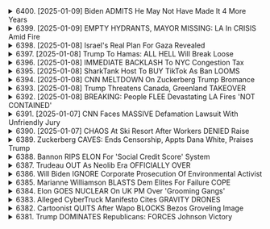 <details>
<summary>6400. [2025-01-09] Biden ADMITS He May Not Have Made It 4 More Years</summary><br>

<a href="https://www.youtube.com/watch?v=SzmEkljdamw" target="_blank">
    <img src="https://img.youtube.com/vi/SzmEkljdamw/maxresdefault.jpg" 
        alt="[Youtube]" width="200">
</a>

# Biden ADMITS He May Not Have Made It 4 More Years

### 小節一：媒體與政治失衡
1. **媒體角色的反思**  
   - 歷史學家未來可能會記錄下喬·拜登時代媒體(ARGuably)自我欺騙或積極掩蓋事實的情況。
   - 媒體未充當公正仲裁者，反而可能支持一個可笑且不稱職的總統。

2. **媒體與政治的相互作用**  
   - 媒體受民主黨內的強大影響力支撐，但其權力正在削弱。
   - 保守派如特朗普可能會重新賦予媒體力量。

### 小節二：喬·拜登的政治失誤
1. **外交政策的混亂**  
   - 拜登未能恢復後冷戰國際秩序，反而加速其崩壞。
   - 在烏克蘭和加沙問題上的決策被批評為災難性。

2. **國內政治的脆弱性**  
   - 拜登政府INTERNAL CRISIS，領導力不足。
   - 社會 consensus 分裂，削弱了政府的合法性和公信力。

### 小節三：國際秩序的崩壞
1. **後冷戰秩序的瓦解**  
   - 拜登本應重建international rules-based order，卻反而棺材 nails。

2. **全球政治格局的重塑**  
   - 新的世界秩序尚未成型，未來充滿不確定性。
   - 地緣政治和國際關係可能進入一個更加紊亂的階段。

### 小節四：媒體權力的落
1. **傳統媒體的沒落**  
   - 如臉書、扎克伯格等科技巨擘曾助力媒體，但現在媒體力量減弱。
   - 社交メディアや新興プラットフォームが伝統メディアの地位を脅かす。

2. **信息生態系統的重塑**  
   - 媒體失敗導致公眾信任下降。
   - 新聞業需要重新定位，以應對數位化挑戰和假新聞氾濫。

### 總結
- 拜登政府在國內外政策上均表現不佳，媒體與政治的結合加劇了問題。
- 傅統治下的美國正走向落，國際秩序陷入混亂。
- 媒體權力正在削弱，傳統 Journalism 面臨重大挑戰。

此分析強調了當前美國政治和媒體生態的複雜性，並指出了未來可能的轉捩點。
</details>

<details>
<summary>6399. [2025-01-09] EMPTY HYDRANTS, MAYOR MISSING: LA In CRISIS Amid Fire</summary><br>

<a href="https://www.youtube.com/watch?v=y_efDJ47AvY" target="_blank">
    <img src="https://img.youtube.com/vi/y_efDJ47AvY/maxresdefault.jpg" 
        alt="[Youtube]" width="200">
</a>

# EMPTY HYDRANTS, MAYOR MISSING: LA In CRISIS Amid Fire

### 文章要點整理

#### 1. **洛杉磯大火災與行政反應**
   - 洛杉磯及其他加州地區近期遭遇嚴重火災，造成重大影響。
   - 市長卡琳·巴斯（Karen Bass）在處理災情上的表現受到批評，被視為失敗的榜樣。
   - 州長ギャビン·ニューフーム（Gavin Newsom）因 statewide 事務繁忙，注意力相對分散，部分問題未受充分關注。

#### 2. ** firefighter 綠人消防員制度的缺失**
   - 消防員不足且工時過長，導致滅火行動遲緩。
   - 消防資源配置與應變能力存在明顯缺陷，未能有效控制火勢蔓延。

#### 3. **氣候災害對加州的影響**
   - 加州近年遭受一連串氣候災害，包括野火、洪水和乾旱，顯示其生存危機。
   - 美麗的自然環境和宜人天氣曾是吸引移民的主要原因，如今卻成為雙刃劍。

#### 4. **加州人口遷移與經濟影響**
   - 許多居民因災害引越し，導致勞動力市場流失。
   - 文化產業（如好萊塢）受災嚴重，夢想追逐者面臨更大挑戰。

#### 5. **媒體與公眾反應**
   - 節目製作人 Griff 的朋友遭遇火災，突顯災情對普通人和富裕階層的影響。
   - 觀看此節目的觀眾可以在 Youtube 或透過電子郵件訂閱 Breaking Points 頻道，支持獨立媒體。

### 總結
加州面臨重大自然災害挑戰，行政反應不足，消防制度待改進。居民生活與夢想受到嚴重影響，未來發展充滿不確定性。
</details>

<details>
<summary>6398. [2025-01-08] Israel's Real Plan For Gaza Revealed</summary><br>

<a href="https://www.youtube.com/watch?v=6fN5MsNXLKc" target="_blank">
    <img src="https://img.youtube.com/vi/6fN5MsNXLKc/maxresdefault.jpg" 
        alt="[Youtube]" width="200">
</a>

# Israel's Real Plan For Gaza Revealed

### 背景與當前局勢

- **歷史背景**：
  - 加沙地帶長年處於以色列與巴勒斯坦 Hamas 之間的武力衝突中，導致基礎設施破壞、民生困苦。

- **當前局勢**：
  - 最近的軍事行動造成大量平民傷亡及房屋毀損。
  - 加沙地帶的醫療資源極度匱乏，居民生活條件惡化。

### 受災者情況

- **人口結構**：
  - 約70%為婦女與兒童，暴露於高風險環境中。

- **具體影響**：
  - 大規模建築倒塌，導致無家可歸。
  - 醫療資源不足，特別是兒童化療與藥物供應中斷。

### 救援行動及國際反應

- **救援行動**：
  - 國際人道組織如世界衛生組織（WHO）積極介入，設法救濟受災羣眾。
  - 數千名兒童亟需疏散與醫療援助，但批准率低，限制了有效 rescue。

- **國際反應**：
  - 多數國家呼籲停火並要求以色列允許更多救援物資進入加沙地帶。
  - 美國政府被批評未充分採取行動，影響救援效率。

### 潛在影響與未來展望

- **短期影響**：
  - 加劇的人道危機可能引發更大規模的難民潮與國際社會壓力。
  
- **長期影響**：
  - 長期衝突可能進一步削弱加沙地帶的基礎設施，並加深當地居民對外部世界的好惡情感。

### 總結

- 加沙地帶當前局勢阽危，人道狀況惡化，亟需國際社會的緊急救援與政治壓力。
- 對以色列政府而言，允許更多救援進入是降低人道災害的關鍵步驟。
- 國際社會需加強新任美國政權在 humanitarian 方面的作用，以改善當地居民的生活條件。
</details>

<details>
<summary>6397. [2025-01-08] Trump To Hamas: ALL HELL Will Break Loose</summary><br>

<a href="https://www.youtube.com/watch?v=BWenUtAuNIo" target="_blank">
    <img src="https://img.youtube.com/vi/BWenUtAuNIo/maxresdefault.jpg" 
        alt="[Youtube]" width="200">
</a>

# Trump To Hamas: ALL HELL Will Break Loose

## 中東局勢分析：10月7日襲擊事件背景與影響

### 背景概述
- **事件發生**：2023年10月7日，以色列遭到大規模跨境襲擊，加沙地帶的哈馬斯武裝組織發動突襲，造成重大人員傷亡和基礎設施損毀。
- **地緣歷史**：加沙問題源於 Palestina 與以色列長期衝突，涉及複雜的民族、宗教及政治因素。

### 加沙局勢
1. **哈馬斯的角色**
   - 哈馬斯是Palestine的主要武裝組織，主張通過武力實現Palestine獨立。
2. **襲擊動機**
   - 哈馬斯宣稱襲擊是爲了報復以色列的軍事行動，尤其是針對加沙地帶居民的生活條件惡化。

### 國際反應
1. **以色列的應對措施**
   - 以色列迅速展開軍事反擊，目標爲哈馬斯在加沙的目標。
2. **國際社會**
   - 多國呼籲通過外交手段解決衝突，避免局勢進一步昇級。

### 相關組織與影響
1. **哈馬斯的變遷**
   - 2017年，哈馬斯修改憲章，原則上接受「兩國方案」。
   - 2018年的歸還大行進：非暴力抗議活動，最終演變成流血衝突。

### 羣眾運動與反應
- 加沙的市民社會曾嘗試推動和平示威，但遭到以色列軍隊鎮壓，導致哈馬斯獲得更多政治支持。

### 未來展望
1. **短期預測**
   - 可能會在19日至20日之間達成停火協議。
2. **長期挑戰**
   - 協議的實施面臨多方困難，以色列可能定期違反協定條款。
3. **外部影響力**
   - 伊朗和土耳其等國家對哈馬斯的支持可能進一步激化局勢。

### 總結
此次襲擊事件揭示了中東局勢的脆弱性與複雜性，和平之路充滿挑戰。各方需共同努力，通過外交途徑尋求持久 solution。
</details>

<details>
<summary>6396. [2025-01-08] IMMEDIATE BACKLASH To NYC Congestion Tax</summary><br>

<a href="https://www.youtube.com/watch?v=QlhXzmPv5es" target="_blank">
    <img src="https://img.youtube.com/vi/QlhXzmPv5es/maxresdefault.jpg" 
        alt="[Youtube]" width="200">
</a>

# IMMEDIATE BACKLASH To NYC Congestion Tax

### 論文要點整理

#### 1. **交通費用與時間成本**
   - **通勤時間**：城市道路使用者的通勤時間增加，導致經濟損失。
   - **機會成本**：每小時可支配的收入因通勤延誤而降低。

#### 2. **公共交通系統的問題**
   - **服務質素下降**：資金不足影響了公共交通的維護和升級。
   - **管理不善**：資源分配不合理，導致惡性循環。

#### 3. **階級與稅負公平性**
   - **中產階級負擔加重**：政策變化使該羣體承受更大壓力。
   - **稅金使用爭議**：公眾質疑政府如何管理和分配納稅人的錢。

#### 4. **道路收費的道德辯論**
   - **不公平對待**：道路和公共交通均由納稅人資金支持，但收費方式存在不平等。
   - **英雄化逃費者**：媒體常將逃費者塑造為英雄，而忽視公共利益。

#### 5. **政策影響與公眾反應**
   - **突發變更的怨氣**：居民對 sudden policy changes 的反感增加。
   - **短期 vs 長期利益**：政策制定需平衡即時反饋和未來效益。

### 總結
城市交通政策的變革需綜合考量經濟、社會和道德層面，以確保公平並提升公共服務質素。
</details>

<details>
<summary>6395. [2025-01-08] SharkTank Host To BUY TikTok As Ban LOOMS</summary><br>

<a href="https://www.youtube.com/watch?v=JmE5vR-H9Ac" target="_blank">
    <img src="https://img.youtube.com/vi/JmE5vR-H9Ac/maxresdefault.jpg" 
        alt="[Youtube]" width="200">
</a>

# SharkTank Host To BUY TikTok As Ban LOOMS

### 現況分析：TikTok在美國面臨的法律和政治挑戰

1. **數據隱私與國家安全**
   - TikTok收集大量用戶數據，引發美國政府對國家安全的擔憂。
   - 美國情報機構擔心中國可能通過TikTok獲取敏感信息。

2. **反壟斷調查**
   - 美國司法部對TikTok進行反壟斷調查，關注其市場支配力及其與ByteDance的關係。

3. **內容審查與平臺責任**
   - TikTok被要求加強內容審核，防止虛假信息和有害內容的傳播。
   - 美國政府推動立法，要求社交媒體平臺承擔更多責任。

4. **國家安全法影響**
   - 美國政府曾考慮禁用TikTok，因其可能受中國法律約束。

### 利益衝突：不同國家和集團的利益對挑戰的影響

1. **中美競爭與技術戰**
   - TikTok作爲中國的科技巨頭之一，成爲美中戰略競爭的焦點。
   - 美國尋求減少對中國科技公司的依賴。

2. **國內政治壓力**
   - 美國政界在TikTok問題上立場分化，部分議員推動立法限制其使用。
   - 某些州已採取措施限制政府機構和學校使用TikTok。

3. **經濟與商業利益**
   - TikTok爲廣告商提供巨大流量，但其商業模式受到質疑。
   - 美國企業擔心數據泄露帶來的損失。

4. **國際聯盟與合作**
   - 美國與其他國家合作，探討跨國社交平臺的監管框架。
   - 某些盟友支持限制TikTok，以保護本國數字主權。

### 未來展望：TikTok面臨的挑戰與機遇

1. **潛在風險**
   - 若美國立法進一步限制TikTok，可能導致用戶流失和收入下降。
   - 數據隱私和內容審核要求增加運營成本。

2. **應對策略**
   - TikTok可能進行重大調整，包括數據存儲本地化和獨立董事會建立。
   - 可能在美設立新公司，以降低中國幹預的風險。

3. **市場擴展與創新**
   - 通過功能改進和新內容吸引用戶，增強平臺粘性。
   - 深化與其他公司的合作，如與美國企業的廣告合作。

4. **國際影響**
   - TikTok可能在全球其他市場的影響力擴大，特別是在新興市場。
   - 參與更多國際合作項目，提升全球形象。
</details>

<details>
<summary>6394. [2025-01-08] CNN MELTDOWN On Zuckerberg Trump Bromance</summary><br>

<a href="https://www.youtube.com/watch?v=TG_HzRCG3jA" target="_blank">
    <img src="https://img.youtube.com/vi/TG_HzRCG3jA/maxresdefault.jpg" 
        alt="[Youtube]" width="200">
</a>

# CNN MELTDOWN On Zuckerberg Trump Bromance

### 1. 社交媒體平臺的現狀與變化
- **Facebook** 和 **Instagram** 的用戶正在逐漸流失，特別是因為平臺上限制了政治新聞和時事內容的分發。
- **Threads** 曾被視為抗衡 **X（前推特）** 的工具，但其勢頭已減弱，主要原因是平臺內容質量低劣。

### 2. 用戶遷移與平臺偏好
- **ブルースカイ**（BlueSky）在自由派用戶中更受歡迎，相較於Threads，其文化影響力更大。
- 政治 новости и текущие события 更容易在 **ブルースカイ** 上找到，而 Threads 的限制性算法使其吸引力下降。

### 3. 政治與言論自由的辯論
- 右翼政黨擔心 **共和黨** 可能濫用言論自由作為政治工具，幹預他國內政。
- 民主黨過去曾以民主主義推進為名，行帝國主義之實，右翼憂心歷史將重演。

### 4. 言論政策的影響與反應
- 強制性言論政策可能被用作推動特定政治議程，而非真正改善言論環境。
- 支持者は、更好的言論管理可以促進更公正的討論，但也承認這可能涉及帝國主義式的幹預。

### 5. 將來展望與建議
- 注意觀察各國如何制定和實施言論政策，特別是其對人權和民主的影響。
- 提醒觀眾保持警覺，避免被政治操縱，並鼓勵他們探索更多信息來源以獲得全面視野。

### 6. 內容推薦
- 如對話題感興趣，可訂閱 **Breaking Points** 和 **Counterpoints** 以獲取更多精彩內容。
</details>

<details>
<summary>6393. [2025-01-08] Trump Threatens Canada, Greenland TAKEOVER</summary><br>

<a href="https://www.youtube.com/watch?v=UkWegcJYKL8" target="_blank">
    <img src="https://img.youtube.com/vi/UkWegcJYKL8/maxresdefault.jpg" 
        alt="[Youtube]" width="200">
</a>

# Trump Threatens Canada, Greenland TAKEOVER

### 一、核心議題總結

#### 1. **帝國主義與冷戰遺跡**
   - **背景**：冷戰時期的西側政治體現了一種「軟性帝國主義」或「後現代帝國主義」，代表人物如吉米·卡特曾推動帕納馬運河的返還談判。
   - **特朗普的政策轉向**：唐納德·特朗普administration重新強調硬帝國主義，通過控制關鍵地緣政治資產（如巴拿馬運河）來鞏固美國在全球的影響力。

#### 2. **新自由主義的落**
   - **新自由主義的象徵**：特魯多政府被視為新自由主義的標誌。
   - **特朗普的反叛**：特朗普的崛起標誌着新自由主義價值觀的崩塌，並推動了一種強調傳統權力和控制的新保守主義路線。

#### 3. **地緣政治與巴拿馬運河**
   - **戰略重要性**：巴拿馬運河被視為美國在美洲霸權的象徵。
   - **中國的影響力**：特朗普批評將巴拿馬運河管理權移交至中國，視之為對美國利益的重大威脅。

### 二、策略與政策分析

#### 1. **帝國主義的復闢**
   - **硬力量的強調**：特朗普 administration 採取更直接和強力的方式擴張影響力。
   - **外交策略調整**：公開承認美國對巴拿馬運河的控制欲望，展現出與冷戰時期相似的perialist姿態。

#### 2. **新自由主義的沒落**
   - **政策轉向**：特朗普政府摒棄新自由主義經濟政策，改採保護主義和 nationalism 為主導思想。
   - **政治生態變化**：保守派重新佔據優勢，推動一系列傳統價值觀的復闢。

### 三、國際關係與影響力

#### 1. **美洲霸權**
   - **美國視角**：特朗普政府強調在美洲半球的領導地位，並通過控制關鍵運河來鞏固其戰略利益。
   - **中國挑戰**：擔心中國在拉丁美洲的影響力擴張，特別是在基礎設施建設方面。

#### 2. **巴拿馬運河的象徵意義**
   - **歷史淵源**：美國曾將巴拿馬運河視為其殖民和帝國野心的象徵。
   - **當代 geopolitics**：特朗普政府重啟對巴拿馬運河的控制權爭議，反映美國在全球地緣政治中的重新定位。

### 四、短期與長期影響

#### 1. **短期展望**
   - **政策執行風險**：特朗普 administration 的帝國主義路線可能面對國內外的強烈反彈。
   - **國際關係緊張**：美國對巴拿馬運河的重啟控制欲望可能引發 regional 爭和 international 社會批評。

#### 2. **長期影響**
   - **全球秩序重塑**：特朗普的外交政策可能引發全球帝國主義思潮的復甦，並重新塑造 post-Cold War 的國際關係格局。
   - **新自由主義的未來**：新自由主義在美國的政治地位受到挑戰，其是否能適應新的政治生態仍需觀察。

### 五、結論

特朗普 administration 通過強調帝國主義和硬力量，正在重新塑造美國的全球角色。雖然此一策略在短期內可能帶來地緣政治的不穩定，但長遠來看，將對全球秩序和國際關係產生深遠影響。
</details>

<details>
<summary>6392. [2025-01-08] BREAKING: People FLEE Devastating LA Fires 'NOT CONTAINED'</summary><br>

<a href="https://www.youtube.com/watch?v=u6NtEeLwpoI" target="_blank">
    <img src="https://img.youtube.com/vi/u6NtEeLwpoI/maxresdefault.jpg" 
        alt="[Youtube]" width="200">
</a>

# BREAKING: People FLEE Devastating LA Fires 'NOT CONTAINED'

### 課題分析

#### 自然災害與人為失誤
- **迪克西大火**：由《華爾街日報》記者報導，PG&E未更新機器 оборудования，成為此次火災的直接原因。
- **天候因素**：加州氣候變化導致幹濕季更加極端，增加野火風險。

#### 公共管理失敗
- **消防預算削減**：卡琳·巴斯政府削減消防支出，影響應對能力。
- **腐敗與無能**：官僚體系 inefficiency 加劇災情。

### 系統性問題

#### 財政結構失衡
- **高爾夫球員的加州**：富裕階級享受豪奢設施，卻忽視公共服務投資。
- **資源分配不公**：億萬富翁階級吸納社會資源，影響基礎設施建設。

#### 民主制度缺陷
- **寡頭政治**：億萬富翁實際控制政府，導致政策腐敗。
- **直接民主限制**：憲法修正案等機制未能有效約束巨擘企業。

### 結論與建議

#### 緊急呼籲
- 投資於氣候變化適應措施，避免未來災害。
- 審查並更新基礎設施，防止人為失誤引發災情。

#### 政治改革
- 修訂選舉制度，限制wealth primary的影響力。
- 加強企業監管，確保公共利益。

#### 公共教育
- 提高民眾對氣候危機的認識，支持可持續發展政策。
- 推動公民參與，恢復民主制度的代表性。
</details>

<details>
<summary>6391. [2025-01-07] CNN Faces MASSIVE Defamation Lawsuit With Unfriendly Jury</summary><br>

<a href="https://www.youtube.com/watch?v=BYWsRYXfH9k" target="_blank">
    <img src="https://img.youtube.com/vi/BYWsRYXfH9k/maxresdefault.jpg" 
        alt="[Youtube]" width="200">
</a>

# CNN Faces MASSIVE Defamation Lawsuit With Unfriendly Jury

### 小節歸納與重點整理

#### 1. 背景介紹
- 文章圍繞一起涉及CNN的法律訴訟展開討論，強調陪審團最終被選出並將裁定案件。
- 案件涉及記者對一名無名男子的報導及其後果，編輯團隊因不滿報導內容決定採取行動。

#### 2. 記者與編輯團隊的 conflict
- 記者在報道中表達了對從阿富汗撤軍事件的個人厭惡之情。
- 編輯團隊認為這種情緒化的言辭不符合新聞報導的客觀性，決定進行幹預。

#### 3. 法律訴訟的性質
- 案件類似於Gawker Media的法律案件，最終導致該媒體永久關閉。
- 被告方可能面臨高達數億美元的賠償金，這在法律訴訥中極為罕見。

#### 4. 試圖和陪審團的影響
- 文章提到佛州陪審團以來具有保守傾向，尤其在名譽毀損案件中容易作出對被告不利的裁決。
- CNN法務團隊需考慮和解的可能性，以避免高額賠付。

#### 5. 和解案例分析
- 引用ABC迪士尼與特朗普的和解案，強調陪審團裁決不測性促使當事方提前和解。
- 創辦人喬治·斯蒂芬在案件中的角色被提及，他曾因言辭問題受到關注。

#### 6. 編輯與法律基準的重要性
- 文章強調建立明確的編輯政策以規範記者行為的重要性，以防類似事件再次發生。
- 法律訴訟雖為個案，卻對整個新聞行業的報導標準提出質疑。

### 總結段落
本文探討了一起涉及CNN的法律訴訥案件，揭示了新聞行業中記者與編輯團隊間的 tension 以及由此引發的法律後果。文章強調陪審團在案件裁決中的關鍵作用，並指出類似情況下媒體為避開高額賠付可能選擇和解。同時，文中提及建立明確的編輯政策對於防止記者言辭失控的重要性，並藉由佛州陪審團的歷史案例提醒公眾對媒體報導需保持理性態度。
</details>

<details>
<summary>6390. [2025-01-07] CHAOS At Ski Resort After Workers DENIED Raise</summary><br>

<a href="https://www.youtube.com/watch?v=-OEFyUKcjOc" target="_blank">
    <img src="https://img.youtube.com/vi/-OEFyUKcjOc/maxresdefault.jpg" 
        alt="[Youtube]" width="200">
</a>

# CHAOS At Ski Resort After Workers DENIED Raise

### 小節分類與重點整理

#### 1. **スキーリゾート町の現狀**
- 地元獨特の特徴が消失している。
- 地元住民は居住する餘裕を失っている。
- 不動産は富裕層によって買い上げられ、年に數回しか利用されない。
- 集落は多くの場合、ピークシーズン以外は閑散としている。

#### 2. **労働者の待遇と生活狀況**
- 労働者は年季奉公人のように扱われている。
- 高い駐車料（月額400ドル）を支払わなければならない。
- 不満な労働者は年に數回のピークシーズンに町から追い出されるリスクがある。

#### 3. **企業と富裕層の利益쏠림**
- 私的株式會社や大企業が可能な限り利益を搾取している。
- 主に富裕層向けの超高級體験を作り出すことで収益を得ている。
- 年間2萬ドル以上の休暇費を支払える富裕層のニーズに重點的に応えている。

#### 4. **価値観と文化的影響**
- 地元文化や多様な休暇スポットとしての持続可能性が失われつつある。
- オリエンテーションは基本的に金持ちの遊び場となっている。
- 國內屈指の自然美のある國立公園さえも、私企業によって商業化されるリスクがある。

#### 5. **経済的不平等とトレンド**
- 大規模なギルド年齢的な不平等が背景にある。
- 中流階級層の縮小により、広範な需要を支えるビジネスモデルが崩壊している。
- 企業は富裕層のニーズに集中し、中流階級向けのサービス提供を見放している。

#### 6. **解決可能性と今後の展望**
- 地元住民が居住可能な持続的な労働力を維持する必要性。
- 國立公園など公共財産の保護を強く求めている。
- 現狀改善への希望は乏しく、トレンドは逆行する可能性が低い。

#### 7. **動畫に対する呼びかけ**
- 動畫が気に入ったら「いいね！」ボタンを押すかコメントを殘すことを勧める。
- シリーズを無料で毎朝受け取りたい場合は、特定メディアサービスにサブスクライブするよう依頼している。
</details>

<details>
<summary>6389. Zuckerberg CAVES: Ends Censorship, Appts Dana White, Praises Trump</summary><br>

<a href="https://www.youtube.com/watch?v=OS07u2oHA6E" target="_blank">
    <img src="https://img.youtube.com/vi/OS07u2oHA6E/maxresdefault.jpg" 
        alt="[Youtube]" width="200">
</a>

# Zuckerberg CAVES: Ends Censorship, Appts Dana White, Praises Trump


</details>

<details>
<summary>6388. Bannon RIPS ELON For 'Social Credit Score' System</summary><br>

<a href="https://www.youtube.com/watch?v=OdiDkTppWAM" target="_blank">
    <img src="https://img.youtube.com/vi/OdiDkTppWAM/maxresdefault.jpg" 
        alt="[Youtube]" width="200">
</a>

# Bannon RIPS ELON For 'Social Credit Score' System


</details>

<details>
<summary>6387. Trudeau OUT As Neolib Era OFFICIALLY OVER</summary><br>

<a href="https://www.youtube.com/watch?v=rsJLxdmJltg" target="_blank">
    <img src="https://img.youtube.com/vi/rsJLxdmJltg/maxresdefault.jpg" 
        alt="[Youtube]" width="200">
</a>

# Trudeau OUT As Neolib Era OFFICIALLY OVER


</details>

<details>
<summary>6386. Will Biden IGNORE Corporate Prosecution Of Environmental Activist</summary><br>

<a href="https://www.youtube.com/watch?v=CY0_HUCYPNQ" target="_blank">
    <img src="https://img.youtube.com/vi/CY0_HUCYPNQ/maxresdefault.jpg" 
        alt="[Youtube]" width="200">
</a>

# Will Biden IGNORE Corporate Prosecution Of Environmental Activist


</details>

<details>
<summary>6385. Marianne Williamson BLASTS Dem Elites For Failure COPE</summary><br>

<a href="https://www.youtube.com/watch?v=W0Z2DU_UseY" target="_blank">
    <img src="https://img.youtube.com/vi/W0Z2DU_UseY/maxresdefault.jpg" 
        alt="[Youtube]" width="200">
</a>

# Marianne Williamson BLASTS Dem Elites For Failure COPE


</details>

<details>
<summary>6384. Elon GOES NUCLEAR On UK PM Over 'Grooming Gangs'</summary><br>

<a href="https://www.youtube.com/watch?v=IApOrzrjD7Y" target="_blank">
    <img src="https://img.youtube.com/vi/IApOrzrjD7Y/maxresdefault.jpg" 
        alt="[Youtube]" width="200">
</a>

# Elon GOES NUCLEAR On UK PM Over 'Grooming Gangs'


</details>

<details>
<summary>6383. Alleged CyberTruck Manifesto Cites GRAVITY DRONES</summary><br>

<a href="https://www.youtube.com/watch?v=GP3OP8gyPAs" target="_blank">
    <img src="https://img.youtube.com/vi/GP3OP8gyPAs/maxresdefault.jpg" 
        alt="[Youtube]" width="200">
</a>

# Alleged CyberTruck Manifesto Cites GRAVITY DRONES


</details>

<details>
<summary>6382. Cartoonist QUITS After Wapo BLOCKS Bezos Groveling Image</summary><br>

<a href="https://www.youtube.com/watch?v=n9LYWSFmTDA" target="_blank">
    <img src="https://img.youtube.com/vi/n9LYWSFmTDA/maxresdefault.jpg" 
        alt="[Youtube]" width="200">
</a>

# Cartoonist QUITS After Wapo BLOCKS Bezos Groveling Image


</details>

<details>
<summary>6381. Trump DOMINATES Republicans: FORCES Johnson Victory</summary><br>

<a href="https://www.youtube.com/watch?v=c7HT-M51Mew" target="_blank">
    <img src="https://img.youtube.com/vi/c7HT-M51Mew/maxresdefault.jpg" 
        alt="[Youtube]" width="200">
</a>

# Trump DOMINATES Republicans: FORCES Johnson Victory


</details>

